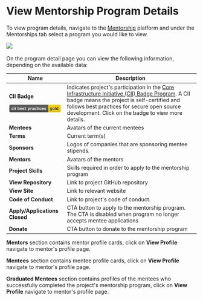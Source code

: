 # View Mentorship Program Details

To view program details, navigate to the [Mentorship](https://people.communitybridge.org/profile) platform and under the Mentorships tab select a program you would like to view.

![](<../../.gitbook/assets/Program Details.png>)

On the program detail page you can view the following information, depending on the available data:

| **Name**                                                                                                                                              | Description                                                                                                                                                                                                                                                                                                        |
| ----------------------------------------------------------------------------------------------------------------------------------------------------- | ------------------------------------------------------------------------------------------------------------------------------------------------------------------------------------------------------------------------------------------------------------------------------------------------------------------ |
| <p><strong>CII Badge</strong></p><p><img src="../../.gitbook/assets/7418513 (1) (2) (2) (2) (2) (1) (1) (1) (2).png" alt="" data-size="original"></p> | Indicates project's participation in the [Core Infrastructure Initiative (CII) Badge Program](https://www.coreinfrastructure.org/programs/badge-program/). A CII badge means the project is self-certified and follows best practices for secure open source development. Click on the badge to view more details. |
| **Mentees**                                                                                                                                           | Avatars of the current mentees                                                                                                                                                                                                                                                                                     |
| **Terms**                                                                                                                                             | Current term(s)                                                                                                                                                                                                                                                                                                    |
| **Sponsors**                                                                                                                                          | Logos of companies that are sponsoring mentee stipends.                                                                                                                                                                                                                                                            |
| **Mentors**                                                                                                                                           | Avatars of the mentors                                                                                                                                                                                                                                                                                             |
| **Project Skills**                                                                                                                                    | Skills required in order to apply to the mentorship program                                                                                                                                                                                                                                                        |
| **View Repository**                                                                                                                                   | Link to project GitHub repository                                                                                                                                                                                                                                                                                  |
| **View Site**                                                                                                                                         | Link to relevant website                                                                                                                                                                                                                                                                                           |
| **Code of Conduct**                                                                                                                                   | Link to project's code of conduct.                                                                                                                                                                                                                                                                                 |
| **Apply/Applications Closed**                                                                                                                         | CTA button to apply to the mentorship program. The CTA is disabled when program no longer accepts mentee applications                                                                                                                                                                                              |
| **Donate**                                                                                                                                            | CTA button to donate to the mentorship program                                                                                                                                                                                                                                                                     |

**Mentors** section contains mentor profile cards, click on **View Profile** navigate to mentor's profile page.

**Mentees** section contains mentee profile cards, click on **View Profile** navigate to mentor's profile page.

**Graduated Mentees** section contains profiles of the mentees who successfully completed the project's mentorship program, click on **View Profile** navigate to mentor's profile page.
